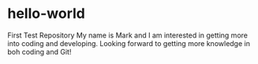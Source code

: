 # hello-world
First Test Repository
My name is Mark and I am interested in getting more into coding and developing. Looking forward to getting more knowledge in boh coding and Git!
